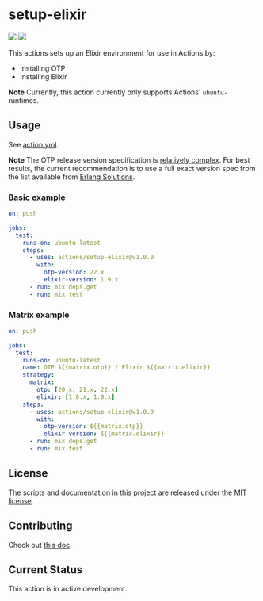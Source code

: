 # setup-elixir

[![](https://github.com/actions/setup-elixir/workflows/Test/badge.svg)](https://github.com/actions/setup-elixir/actions)
[![](https://github.com/actions/setup-elixir/workflows/Licensed/badge.svg)](https://github.com/actions/setup-elixir/actions)

This actions sets up an Elixir environment for use in Actions by:

- Installing OTP
- Installing Elixir

**Note** Currently, this action currently only supports Actions' `ubuntu-` runtimes.

## Usage

See [action.yml](action.yml).

**Note** The OTP release version specification is [relatively
complex](http://erlang.org/doc/system_principles/versions.html#version-scheme).
For best results, the current recommendation is to use a full exact version
spec from the list available from [Erlang
Solutions](https://www.erlang-solutions.com/resources/download.html).

### Basic example

```yaml
on: push

jobs:
  test:
    runs-on: ubuntu-latest
    steps:
      - uses: actions/setup-elixir@v1.0.0
        with:
          otp-version: 22.x
          elixir-version: 1.9.x
      - run: mix deps.get
      - run: mix test
```

### Matrix example

```yaml
on: push

jobs:
  test:
    runs-on: ubuntu-latest
    name: OTP ${{matrix.otp}} / Elixir ${{matrix.elixir}}
    strategy:
      matrix:
        otp: [20.x, 21.x, 22.x]
        elixir: [1.8.x, 1.9.x]
    steps:
      - uses: actions/setup-elixir@v1.0.0
        with:
          otp-version: ${{matrix.otp}}
          elixir-version: ${{matrix.elixir}}
      - run: mix deps.get
      - run: mix test
```

## License

The scripts and documentation in this project are released under the [MIT license](LICENSE.md).

## Contributing

Check out [this doc](CONTRIBUTING.md).

## Current Status

This action is in active development.
